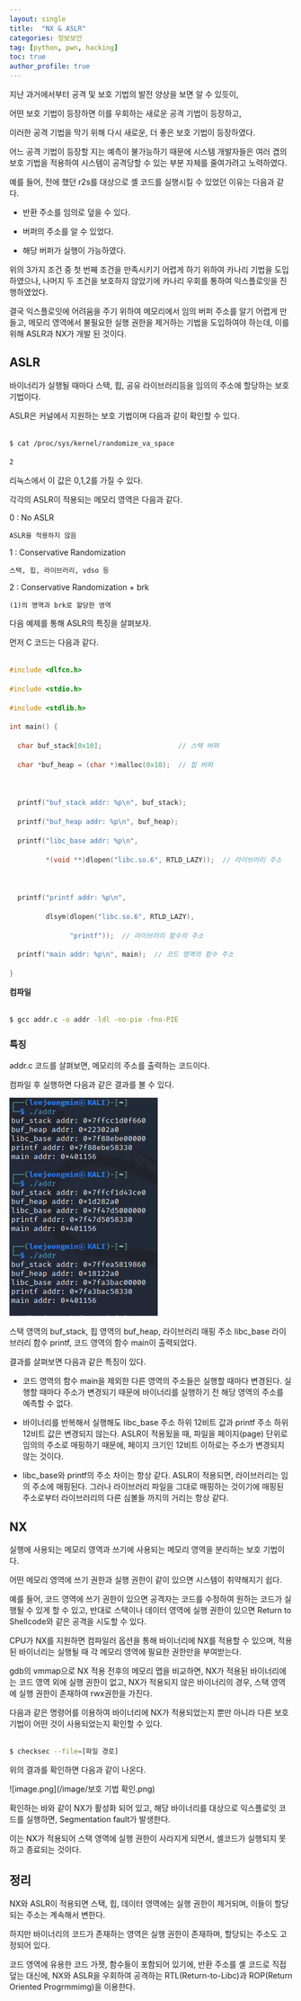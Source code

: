 ```yaml
---
layout: single
title:  "NX & ASLR"
categories: 정보보안
tag: [python, pwn, hacking]
toc: true
author_profile: true
---
```


<head>
  <style>
    table.dataframe {
      white-space: normal;
      width: 100%;
      height: 240px;
      display: block;
      overflow: auto;
      font-family: Arial, sans-serif;
      font-size: 0.9rem;
      line-height: 20px;
      text-align: center;
      border: 0px !important;
    }

    table.dataframe th {
      text-align: center;
      font-weight: bold;
      padding: 8px;
    }

    table.dataframe td {
      text-align: center;
      padding: 8px;
    }

    table.dataframe tr:hover {
      background: #b8d1f3; 
    }

    .output_prompt {
      overflow: auto;
      font-size: 0.9rem;
      line-height: 1.45;
      border-radius: 0.3rem;
      -webkit-overflow-scrolling: touch;
      padding: 0.8rem;
      margin-top: 0;
      margin-bottom: 15px;
      font: 1rem Consolas, "Liberation Mono", Menlo, Courier, monospace;
      color: $code-text-color;
      border: solid 1px $border-color;
      border-radius: 0.3rem;
      word-break: normal;
      white-space: pre;
    }

  .dataframe tbody tr th:only-of-type {
      vertical-align: middle;
  }

  .dataframe tbody tr th {
      vertical-align: top;
  }

  .dataframe thead th {
      text-align: center !important;
      padding: 8px;
  }

  .page__content p {
      margin: 0 0 0px !important;
  }

  .page__content p > strong {
    font-size: 0.8rem !important;
  }

  </style>
</head>


지난 과거에서부터 공격 및 보호 기법의 발전 양상을 보면 알 수 있듯이,



어떤 보호 기법이 등장하면 이를 우회하는 새로운 공격 기법이 등장하고,



이러한 공격 기법을 막기 위해 다시 새로운, 더 좋은 보호 기법이 등장하였다.



어느 공격 기법이 등장할 지는 예측이 불가능하기 때문에 시스템 개발자들은 여러 겹의 보호 기법을 적용하여 시스템이 공격당할 수 있는 부분 자체를 줄여가려고 노력하였다.



예를 들어, 전에 했던 r2s를 대상으로 셸 코드를 실행시킬 수 있었던 이유는 다음과 같다.



- 반환 주소를 임의로 덮을 수 있다.



- 버퍼의 주소를 알 수 있었다.



- 해당 버퍼가 실행이 가능하였다.



위의 3가지 조건 중 첫 번째 조건을 만족시키기 어렵게 하기 위하여 카나리 기법을 도입하였으나, 나머지 두 조건을 보호하지 않았기에 카나리 우회를 통하여 익스플로잇을 진행하였었다.



결국 익스플로잇에 어려움을 주기 위하여 메모리에서 임의 버퍼 주소를 알기 어렵게 만들고, 메모리 영역에서 불필요한 실행 권한을 제거하는 기법을 도입하여야 하는데, 이를 위해 ASLR과 NX가 개발 된 것이다.


## ASLR


바이너리가 실행될 때마다 스택, 힙, 공유 라이브러리등을 임의의 주소에 할당하는 보호 기법이다.



ASLR은 커널에서 지원하는 보호 기법이며 다음과 같이 확인할 수 있다.


```bash

$ cat /proc/sys/kernel/randomize_va_space

2

```


리눅스에서 이 값은 0,1,2를 가질 수 있다.



각각의 ASLR이 적용되는 메모리 영역은 다음과 같다.



0 : No ASLR



    ASLR을 적용하지 않음



1 : Conservative Randomization



    스택, 힙, 라이브러리, vdso 등



2 : Conservative Randomization + brk



    (1)의 영역과 brk로 할당한 영역


다음 예제를 통해 ASLR의 특징을 살펴보자.



먼저 C 코드는 다음과 같다.


```c

#include <dlfcn.h>

#include <stdio.h>

#include <stdlib.h>

int main() {

  char buf_stack[0x10];                   // 스택 버퍼

  char *buf_heap = (char *)malloc(0x10);  // 힙 버퍼



  printf("buf_stack addr: %p\n", buf_stack);

  printf("buf_heap addr: %p\n", buf_heap);

  printf("libc_base addr: %p\n",

         *(void **)dlopen("libc.so.6", RTLD_LAZY));  // 라이브러리 주소

         

  printf("printf addr: %p\n",

         dlsym(dlopen("libc.so.6", RTLD_LAZY),

               "printf"));  // 라이브러리 함수의 주소

  printf("main addr: %p\n", main);  // 코드 영역의 함수 주소

}

```


**컴파일**


```bash

$ gcc addr.c -o addr -ldl -no-pie -fno-PIE

```


### 특징


addr.c 코드를 살펴보면, 메모리의 주소를 출력하는 코드이다.



컴파일 후 실행하면 다음과 같은 결과를 볼 수 있다.

![image.png](/image/addrC코드.png)


스택 영역의 buf_stack, 힙 영역의 buf_heap, 라이브러리 매핑 주소 libc_base 라이브러리 함수 printf, 코드 영역의 함수 main이 출력되었다.



결과를 살펴보면 다음과 같은 특징이 있다.



- 코드 영역의 함수 main을 제외한 다른 영역의 주소들은 실행할 때마다 변경된다. 실행할 때마다 주소가 변경되기 때문에 바이너리를 실행하기 전 해당 영역의 주소를 예측할 수 없다.



- 바이너리를 반복해서 실행해도 libc_base 주소 하위 12비트 값과 printf 주소 하위 12비트 값은 변경되지 않는다. ASLR이 적용됬을 때, 파일을 페이지(page) 단위로 임의의 주소로 매핑하기 때문에, 페이지 크기인 12비트 이하로는 주소가 변경되지 않는 것이다.



- libc_base와 printf의 주소 차이는 항상 같다. ASLR이 적용되면, 라이브러리는 임의 주소에 매핑된다. 그러나 라이브러리 파일을 그대로 매핑하는 것이기에 매핑된 주소로부터 라이브러리의 다른 심볼들 까지의 거리는 항상 같다.


## NX


실행에 사용되는 메모리 영역과 쓰기에 사용되는 메모리 영역을 분리하는 보호 기법이다.



어떤 메모리 영역에 쓰기 권한과 실행 권한이 같이 있으면 시스템이 취약해지기 쉽다.



예를 들어, 코드 영역에 쓰기 권한이 있으면 공격자는 코드를 수정하여 원하는 코드가 실행될 수 있게 할 수 있고, 반대로 스택이나 데이터 영역에 실행 권한이 있으면 Return to Shellcode와 같은 공격을 시도할 수 있다.



CPU가 NX를 지원하면 컴파일러 옵션을 통해 바이너리에 NX를 적용할 수 있으며, 적용된 바이너리는 실행될 때 각 메모리 영역에 필요한 권한만을 부여받는다.



gdb의 vmmap으로 NX 적용 전후의 메모리 맵을 비교하면, NX가 적용된 바이너리에는 코드 영역 외에 실행 권한이 없고, NX가 적용되지 않은 바이너리의 경우, 스택 영역에 실행 권한이 존재하여 rwx권한을 가진다.


다음과 같은 명령어를 이용하여 바이너리에 NX가 적용되었는지 뿐만 아니라 다른 보호기법이 어떤 것이 사용되었는지 확인할 수 있다.


```bash

$ checksec --file=[파일 경로]

```


위의 결과를 확인하면 다음과 같이 나온다.

![image.png](/image/보호 기법 확인.png)


확인하는 바와 같이 NX가 활성화 되어 있고, 해당 바이너리를 대상으로 익스플로잇 코드를 실행하면, Segmentation fault가 발생한다.



이는 NX가 적용되어 스택 영역에 실행 권한이 사라지게 되면서, 셸코드가 실행되지 못하고 종료되는 것이다.


## 정리


NX와 ASLR이 적용되면 스택, 힙, 데이터 영역에는 실행 권한이 제거되며, 이들이 할당되는 주소는 계속해서 변한다.



하지만 바이너리의 코드가 존재하는 영역은 실행 권한이 존재하며, 할당되는 주소도 고정되어 있다.



코드 영역에 유용한 코드 가젯, 함수들이 포함되어 있기에, 반환 주소를 셸 코드로 직접 덮는 대신에, NX와 ASLR을 우회하여 공격하는 RTL(Return-to-Libc)과 ROP(Return Oriented Progrmmimg)을 이용한다.

